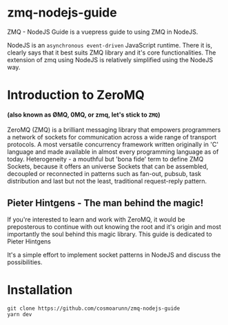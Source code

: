 # zmq-nodejs-guide
ZMQ - NodeJS Guide is a vuepress guide to using ZMQ in NodeJS. 

NodeJS is an `asynchronous event-driven` JavaScript runtime. There it is, clearly says that it best suits ZMQ library and it's core functionalities. 
The extension of zmq using NodeJS is relatively simplified using the NodeJS way.

# Introduction to ZeroMQ
#### (also known as ØMQ, 0MQ, or zmq, let's stick to `ZMQ`)

ZeroMQ (ZMQ) is a brilliant messaging library that empowers programmers a network of sockets for communication across a wide range of transport protocols. A most versatile concurrency framework written originally in 'C' language and made available in almost every programming language as of today. 
Heterogeneity - a mouthful but 'bona fide' term to define ZMQ Sockets, because it offers an universe Sockets that can be assembled, decoupled or reconnected in patterns such as fan-out, pubsub, task distribution and last but not the least, traditional request-reply pattern.


## Pieter Hintgens - The man behind the magic!

If you're interested to learn and work with ZeroMQ, it would be preposterous to continue with out knowing the root and
it's origin and most importantly the soul behind this magic library. This guide is dedicated to Pieter Hintgens




It's a simple effort to implement socket patterns in NodeJS and discuss the possibilities.

# Installation 
```
git clone https://github.com/cosmoarunn/zmq-nodejs-guide
yarn dev
```